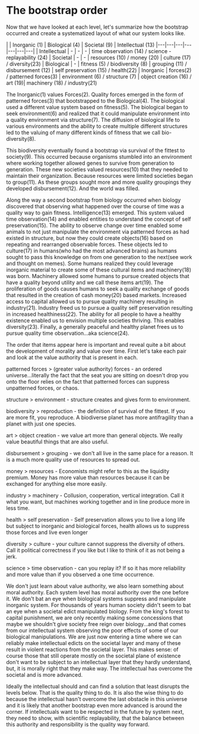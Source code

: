 # The bootstrap order

Now that we have looked at each level, let's summarize how the bootstrap occurred and create a systematized layout of what our system looks like.

| | Inorganic (1) | Biological (4) | Societal (9) | Intellectual (13)
|---|---|---|---|---|---|---|
| Intellectual | - | - | - | time observation (14) / science - replayability (24)
| Societal | - | - | resources (10) / money (20) | culture (17) / diversity(23)
| Biological | - | fitness (5) / biodiversity (8) | grouping (11) / disbursement (12) | self preservation (15) / health(22)
| Inorganic | forces(2) / patterned forces(3) | environment (6) / structure (7) | object creation (16) / art (19)| machinery (18) / industry(21)

The Inorganic(1) values Forces(2). Quality forces emerged in the form of patterned forces(3) that bootstrapped to the Biological(4).  The biological used a different value system based on fitness(5).  The biological began to seek environment(6) and realized that it could manipulate environment into a quality environment via structure(7).  The diffusion of biological life to various environments and the ability to create multiple different structures led to the valuing of many different kinds of fitness that we call bio-diversity(8).

This biodiversity eventually found a bootstrap via survival of the fittest to society(9).  This occurred because organisms stumbled into an environment where working together allowed genes to survive from generation to generation.  These new societies valued resources(10) that they needed to maintain their organization.  Because resources were limited societies began to group(11).  As these groups sought more and more quality groupings they developed disbursement(12).  And the world was filled.

Along the way a second bootstrap from biology occurred when biology discovered that observing what happened over the course of time was a quality way to gain fitness.  Intelligence(13) emerged.  This system valued time observation(14) and enabled entities to understand the concept of self preservation(15).  The ability to observe change over time enabled some animals to not just manipulate the environment via patterned forces as had existed in structure, but now they could create objects(16) based on repeating and rearranged observable forces.  These objects led to culture(17) in humans(who had the most advanced brains) as humans sought to pass this knowledge on from one generation to the next(see work and thought on memes). Some humans realized they could leverage inorganic material to create some of these cultural items and machinery(18) was born.  Machinery allowed some humans to pursue created objects that have a quality beyond utility and we call these items art(19).  The proliferation of goods causes humans to seek a quality exchange of goods that resulted in the creation of cash money(20) based markets.  Increased access to capital allowed us to pursue quality machinery resulting in industry(21).  Industry freed us to pursue a quality self preservation resulting in increased healthiness(22).  The ability for all people to have a healthy existence enabled us to envision multiple societies thriving.  This enables diversity(23).  Finally, a generally peaceful and healthy planet frees us to pursue quality time observation...aka science(24).

The order that items appear here is important and reveal quite a bit about the development of morality and value over time.  First let's take each pair and look at the value authority that is present in each.

patterned forces > (greater value authority) forces - an ordered universe...literally the fact that the seat you are sitting on doesn't drop you onto the floor relies on the fact that patterned forces can suppress unpatterned forces, or chaos.

structure > environment - structure creates and gives form to environment.

biodiversity > reproduction - the definition of survival of the fittest.  If you are more fit, you reproduce.  A biodiverse planet has more antifragility than a planet with just one species.

art > object creation - we value art more than general objects.  We really value beautiful things that are also useful.

disbursement > grouping - we don't all live in the same place for a reason.  It is a much more quality use of resources to spread out.

money > resources - Economists might refer to this as the liquidity premium.  Money has more value than resources because it can be exchanged for anything else more easily.

industry > machinery - Collusion, cooperation, vertical integration.  Call it what you want, but machines working together and in line produce more in less time.

health > self preservation - Self preservation allows you to live a long life but subject to inorganic and biological forces, health allows us to suppress those forces and live even longer

diversity > culture - your culture cannot suppress the diversity of others.  Call it political correctness if you like but I like to think of it as not being a jerk.

science > time observation - can you replay it?  If so it has more reliability and more value than if you observed a one time occurrence.

We don't just learn about value authority, we also learn something about moral authority.  Each system level has moral authority over the one before it.  We don't bat an eye when biological systems suppress and manipulate inorganic system.  For thousands of years human society didn't seem to bat an eye when a societal edict manipulated biology.  From the king's forest to capital punishment, we are only recently making some concessions that maybe we shouldn't give society free reign over biology...and that comes from our intellectual system observing the poor effects of some of our biological manipulations.  We are just now entering a time where we can reliably make intellectual edicts on the societal layer and many of these result in violent reactions from the societal layer.  This makes sense: of course those that still operate mostly on the societal plane of existence don't want to be subject to an intellectual layer that they hardly understand, but, it is morally right that they make way.  The intellectual has overcome the societal and is more advanced.

Ideally the  intellectual should and can find a solution that least disrupts the levels below. That is the quality thing to do.  It is also the wise thing to do because the intellectual hasn't overcome the last obstacle in this universe and it is likely that another bootstrap even more advanced is around the corner.  If intellectuals want to be respected in the future by system next, they need to show, with scientific replayability, that the balance between this authority and responsibility is the quality way forward.

